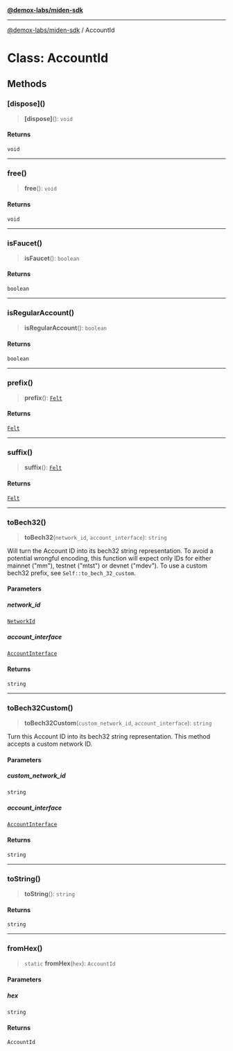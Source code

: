 [**@demox-labs/miden-sdk**](../README.md)

***

[@demox-labs/miden-sdk](../README.md) / AccountId

# Class: AccountId

## Methods

### \[dispose\]()

> **\[dispose\]**(): `void`

#### Returns

`void`

***

### free()

> **free**(): `void`

#### Returns

`void`

***

### isFaucet()

> **isFaucet**(): `boolean`

#### Returns

`boolean`

***

### isRegularAccount()

> **isRegularAccount**(): `boolean`

#### Returns

`boolean`

***

### prefix()

> **prefix**(): [`Felt`](Felt.md)

#### Returns

[`Felt`](Felt.md)

***

### suffix()

> **suffix**(): [`Felt`](Felt.md)

#### Returns

[`Felt`](Felt.md)

***

### toBech32()

> **toBech32**(`network_id`, `account_interface`): `string`

Will turn the Account ID into its bech32 string representation. To avoid a potential
wrongful encoding, this function will expect only IDs for either mainnet ("mm"),
testnet ("mtst") or devnet ("mdev"). To use a custom bech32 prefix, see
`Self::to_bech_32_custom`.

#### Parameters

##### network\_id

[`NetworkId`](../enumerations/NetworkId.md)

##### account\_interface

[`AccountInterface`](../enumerations/AccountInterface.md)

#### Returns

`string`

***

### toBech32Custom()

> **toBech32Custom**(`custom_network_id`, `account_interface`): `string`

Turn this Account ID into its bech32 string representation. This method accepts a custom
network ID.

#### Parameters

##### custom\_network\_id

`string`

##### account\_interface

[`AccountInterface`](../enumerations/AccountInterface.md)

#### Returns

`string`

***

### toString()

> **toString**(): `string`

#### Returns

`string`

***

### fromHex()

> `static` **fromHex**(`hex`): `AccountId`

#### Parameters

##### hex

`string`

#### Returns

`AccountId`
